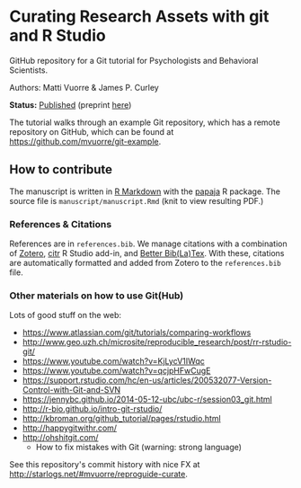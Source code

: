 # Curating Research Assets with git and R Studio

GitHub repository for a Git tutorial for Psychologists and Behavioral Scientists.

Authors: Matti Vuorre & James P. Curley

**Status:** [Published](https://doi.org/10.1177/2515245918754826) (preprint [here](https://osf.io/preprints/psyarxiv/6tzh8/))

The tutorial walks through an example Git repository, which has a remote repository on GitHub, which can be found at <https://github.com/mvuorre/git-example>.

## How to contribute

The manuscript is written in [R Markdown](http://rmarkdown.rstudio.com/) with the [papaja](https://github.com/crsh/papaja) R package. The source file is `manuscript/manuscript.Rmd` (knit to view resulting PDF.)

### References & Citations

References are in `references.bib`. We manage citations with a combination of [Zotero](https://www.zotero.org/), [citr](https://github.com/crsh/citr) R Studio add-in, and [Better Bib(La)Tex](https://github.com/crsh/citr#better-biblatex-integration). With these, citations are automatically formatted and added from Zotero to the `references.bib` file.

### Other materials on how to use Git(Hub)

Lots of good stuff on the web:

- <https://www.atlassian.com/git/tutorials/comparing-workflows>
- <http://www.geo.uzh.ch/microsite/reproducible_research/post/rr-rstudio-git/>
- <https://www.youtube.com/watch?v=KjLycV1IWqc>
- <https://www.youtube.com/watch?v=qcjpHFwCugE>
- <https://support.rstudio.com/hc/en-us/articles/200532077-Version-Control-with-Git-and-SVN>
- <https://jennybc.github.io/2014-05-12-ubc/ubc-r/session03_git.html>
- <http://r-bio.github.io/intro-git-rstudio/>
- <http://kbroman.org/github_tutorial/pages/rstudio.html>
- <http://happygitwithr.com/>
- <http://ohshitgit.com/>
    - How to fix mistakes with Git (warning: strong language)
    
See this repository's commit history with nice FX at <http://starlogs.net/#mvuorre/reproguide-curate>.

